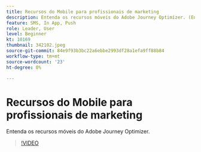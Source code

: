 ```yaml
---
title: Recursos do Mobile para profissionais de marketing
description: Entenda os recursos móveis do Adobe Journey Optimizer. (Entre 60 e 160 caracteres)
feature: SMS, In App, Push
role: Leader, User
level: Beginner
kt: 10169
thumbnail: 342102.jpeg
source-git-commit: 84e9f93b3bc22a6ebbe2993df28a1efa9ff88b84
workflow-type: tm+mt
source-wordcount: '23'
ht-degree: 0%

---
```



# Recursos do Mobile para profissionais de marketing

Entenda os recursos móveis do Adobe Journey Optimizer.

>[!VIDEO](https://video.tv.adobe.com/v/342102?quality=12&learn=on)
